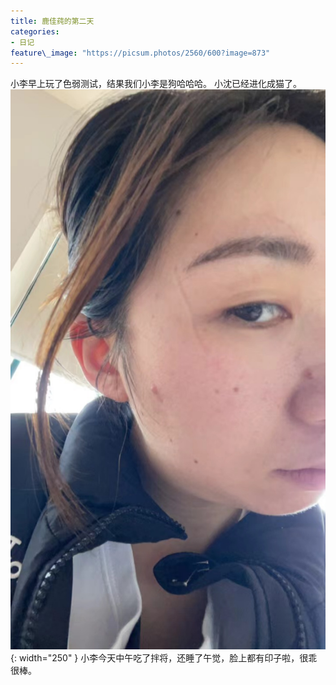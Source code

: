 ```yaml
---
title: 鹿佳莼的第二天
categories:
- 日记
feature\_image: "https://picsum.photos/2560/600?image=873"
---
```


小李早上玩了色弱测试，结果我们小李是狗哈哈哈。
小沈已经进化成猫了。
![照片呢][image-1]{: width="250" }
小李今天中午吃了拌将，还睡了午觉，脸上都有印子啦，很乖很棒。



[image-1]:	imgs/20220420.jpeg